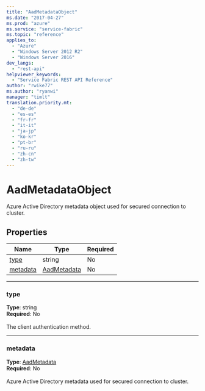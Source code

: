 ```yaml
---
title: "AadMetadataObject"
ms.date: "2017-04-27"
ms.prod: "azure"
ms.service: "service-fabric"
ms.topic: "reference"
applies_to: 
  - "Azure"
  - "Windows Server 2012 R2"
  - "Windows Server 2016"
dev_langs: 
  - "rest-api"
helpviewer_keywords: 
  - "Service Fabric REST API Reference"
author: "rwike77"
ms.author: "ryanwi"
manager: "timlt"
translation.priority.mt: 
  - "de-de"
  - "es-es"
  - "fr-fr"
  - "it-it"
  - "ja-jp"
  - "ko-kr"
  - "pt-br"
  - "ru-ru"
  - "zh-cn"
  - "zh-tw"
---
```

# AadMetadataObject

Azure Active Directory metadata object used for secured connection to cluster.

## Properties
| Name | Type | Required |
| --- | --- | --- |
| [type](#type) | string | No |
| [metadata](#metadata) | [AadMetadata](model-AadMetadata.md) | No |

____
### type
__Type__: string <br/>
__Required__: No<br/>
<br/>
The client authentication method.

____
### metadata
__Type__: [AadMetadata](model-AadMetadata.md) <br/>
__Required__: No<br/>
<br/>
Azure Active Directory metadata used for secured connection to cluster.
